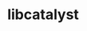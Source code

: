 ---
title: "libcatalyst"
layout: cache
categories: [package, develop-2024-02-11]
meta: {"versions": ["2.0.0-rc4"], "compilers": ["cce@=15.0.1", "gcc@=10.3.0", "gcc@=11.1.0", "gcc@=11.4.0", "gcc@=7.3.1", "gcc@=9.4.0", "oneapi@=2024.0.0"], "oss": ["amzn2", "rhel8", "sle_hpc15", "ubuntu20.04", "ubuntu22.04"], "platforms": ["linux"], "targets": ["aarch64", "neoverse_n1", "neoverse_v1", "neoverse_v2", "ppc64le", "x86_64_v3", "x86_64_v4", "zen4"], "stacks": ["aws-isc", "aws-isc-aarch64", "data-vis-sdk", "e4s", "e4s-cray-rhel", "e4s-cray-sles", "e4s-neoverse-v2", "e4s-neoverse_v1", "e4s-oneapi", "e4s-power", "e4s-rocm-external", "root"], "num_specs": 12, "num_specs_by_stack": {"root": 12, "aws-isc-aarch64": 2, "aws-isc": 1, "e4s-cray-rhel": 1, "e4s-power": 1, "e4s-cray-sles": 1, "e4s-neoverse_v1": 1, "data-vis-sdk": 1, "e4s": 2, "e4s-rocm-external": 1, "e4s-neoverse-v2": 1, "e4s-oneapi": 1}}
spec_details: [{"hash": "dontnpwzn5kbfockhhpbsc4m2bkwe53z", "compiler": "gcc@=7.3.1", "versions": ["2.0.0-rc4"], "os": "amzn2", "platform": "linux", "target": "aarch64", "variants": ["build_system=cmake", "build_type=Release", "~conduit", "generator=make", "~ipo", "+mpi"], "stacks": ["root", "aws-isc-aarch64"], "size": "-", "tarball": "https://binaries.spack.io/develop-2024-02-11/build_cache/linux-amzn2-aarch64/gcc-7.3.1/libcatalyst-2.0.0-rc4/linux-amzn2-aarch64-gcc-7.3.1-libcatalyst-2.0.0-rc4-dontnpwzn5kbfockhhpbsc4m2bkwe53z.spack"}, {"hash": "qdrzlfn5v6v4kykhl43evia6pql2unqg", "compiler": "gcc@=7.3.1", "versions": ["2.0.0-rc4"], "os": "amzn2", "platform": "linux", "target": "neoverse_n1", "variants": ["build_system=cmake", "build_type=Release", "~conduit", "generator=make", "~ipo", "+mpi"], "stacks": ["root", "aws-isc-aarch64"], "size": "-", "tarball": "https://binaries.spack.io/develop-2024-02-11/build_cache/linux-amzn2-neoverse_n1/gcc-7.3.1/libcatalyst-2.0.0-rc4/linux-amzn2-neoverse_n1-gcc-7.3.1-libcatalyst-2.0.0-rc4-qdrzlfn5v6v4kykhl43evia6pql2unqg.spack"}, {"hash": "utwy43d4ooq4jchzevzbfpxubmi366pk", "compiler": "gcc@=7.3.1", "versions": ["2.0.0-rc4"], "os": "amzn2", "platform": "linux", "target": "x86_64_v3", "variants": ["build_system=cmake", "build_type=Release", "~conduit", "generator=make", "~ipo", "+mpi"], "stacks": ["aws-isc", "root"], "size": "-", "tarball": "https://binaries.spack.io/develop-2024-02-11/build_cache/linux-amzn2-x86_64_v3/gcc-7.3.1/libcatalyst-2.0.0-rc4/linux-amzn2-x86_64_v3-gcc-7.3.1-libcatalyst-2.0.0-rc4-utwy43d4ooq4jchzevzbfpxubmi366pk.spack"}, {"hash": "h667vhbmmjz3vhlg5hfan7krvpohoesx", "compiler": "cce@=15.0.1", "versions": ["2.0.0-rc4"], "os": "rhel8", "platform": "linux", "target": "zen4", "variants": ["build_system=cmake", "build_type=Release", "~conduit", "generator=make", "~ipo", "+mpi"], "stacks": ["e4s-cray-rhel", "root"], "size": "-", "tarball": "https://binaries.spack.io/develop-2024-02-11/build_cache/linux-rhel8-zen4/cce-15.0.1/libcatalyst-2.0.0-rc4/linux-rhel8-zen4-cce-15.0.1-libcatalyst-2.0.0-rc4-h667vhbmmjz3vhlg5hfan7krvpohoesx.spack"}, {"hash": "z7fxig4ymhvu327rg3ygrmey2rab57fh", "compiler": "gcc@=9.4.0", "versions": ["2.0.0-rc4"], "os": "ubuntu20.04", "platform": "linux", "target": "ppc64le", "variants": ["build_system=cmake", "build_type=Release", "~conduit", "generator=make", "~ipo", "+mpi"], "stacks": ["e4s-power", "root"], "size": "-", "tarball": "https://binaries.spack.io/develop-2024-02-11/build_cache/linux-ubuntu20.04-ppc64le/gcc-9.4.0/libcatalyst-2.0.0-rc4/linux-ubuntu20.04-ppc64le-gcc-9.4.0-libcatalyst-2.0.0-rc4-z7fxig4ymhvu327rg3ygrmey2rab57fh.spack"}, {"hash": "r3h47an26qyojkxqfe2i7tusvg3oncr5", "compiler": "gcc@=10.3.0", "versions": ["2.0.0-rc4"], "os": "sle_hpc15", "platform": "linux", "target": "x86_64_v4", "variants": ["build_system=cmake", "build_type=Release", "~conduit", "generator=make", "~ipo", "+mpi"], "stacks": ["e4s-cray-sles", "root"], "size": "-", "tarball": "https://binaries.spack.io/develop-2024-02-11/build_cache/linux-sle_hpc15-x86_64_v4/gcc-10.3.0/libcatalyst-2.0.0-rc4/linux-sle_hpc15-x86_64_v4-gcc-10.3.0-libcatalyst-2.0.0-rc4-r3h47an26qyojkxqfe2i7tusvg3oncr5.spack"}, {"hash": "lq5ob2in26u62nx73xyfgvmsyxkkc2bg", "compiler": "gcc@=11.4.0", "versions": ["2.0.0-rc4"], "os": "ubuntu20.04", "platform": "linux", "target": "neoverse_v1", "variants": ["build_system=cmake", "build_type=Release", "~conduit", "generator=make", "~ipo", "+mpi"], "stacks": ["e4s-neoverse_v1", "root"], "size": "-", "tarball": "https://binaries.spack.io/develop-2024-02-11/build_cache/linux-ubuntu20.04-neoverse_v1/gcc-11.4.0/libcatalyst-2.0.0-rc4/linux-ubuntu20.04-neoverse_v1-gcc-11.4.0-libcatalyst-2.0.0-rc4-lq5ob2in26u62nx73xyfgvmsyxkkc2bg.spack"}, {"hash": "iez5koey37mi4ch3reluyevxsmin2bti", "compiler": "gcc@=11.1.0", "versions": ["2.0.0-rc4"], "os": "ubuntu20.04", "platform": "linux", "target": "x86_64_v3", "variants": ["build_system=cmake", "build_type=Release", "~conduit", "generator=make", "~ipo", "+mpi"], "stacks": ["data-vis-sdk", "root"], "size": "-", "tarball": "https://binaries.spack.io/develop-2024-02-11/build_cache/linux-ubuntu20.04-x86_64_v3/gcc-11.1.0/libcatalyst-2.0.0-rc4/linux-ubuntu20.04-x86_64_v3-gcc-11.1.0-libcatalyst-2.0.0-rc4-iez5koey37mi4ch3reluyevxsmin2bti.spack"}, {"hash": "vmd2xwtrgdwiduhwxxlthvqicjduf3b5", "compiler": "gcc@=11.4.0", "versions": ["2.0.0-rc4"], "os": "ubuntu20.04", "platform": "linux", "target": "x86_64_v3", "variants": ["build_system=cmake", "build_type=Release", "~conduit", "generator=make", "~ipo", "+mpi"], "stacks": ["e4s", "e4s-rocm-external", "root"], "size": "-", "tarball": "https://binaries.spack.io/develop-2024-02-11/build_cache/linux-ubuntu20.04-x86_64_v3/gcc-11.4.0/libcatalyst-2.0.0-rc4/linux-ubuntu20.04-x86_64_v3-gcc-11.4.0-libcatalyst-2.0.0-rc4-vmd2xwtrgdwiduhwxxlthvqicjduf3b5.spack"}, {"hash": "sprrsgl62zsf4sgedgrwqmnloh5cy7vg", "compiler": "gcc@=11.4.0", "versions": ["2.0.0-rc4"], "os": "ubuntu20.04", "platform": "linux", "target": "x86_64_v3", "variants": ["build_system=cmake", "build_type=Release", "~conduit", "generator=make", "~ipo", "+mpi"], "stacks": ["e4s", "root"], "size": "-", "tarball": "https://binaries.spack.io/develop-2024-02-11/build_cache/linux-ubuntu20.04-x86_64_v3/gcc-11.4.0/libcatalyst-2.0.0-rc4/linux-ubuntu20.04-x86_64_v3-gcc-11.4.0-libcatalyst-2.0.0-rc4-sprrsgl62zsf4sgedgrwqmnloh5cy7vg.spack"}, {"hash": "3mdgelep5dw5pdt5zplrcebb4b7rc7ge", "compiler": "gcc@=11.4.0", "versions": ["2.0.0-rc4"], "os": "ubuntu22.04", "platform": "linux", "target": "neoverse_v2", "variants": ["build_system=cmake", "build_type=Release", "~conduit", "generator=make", "~ipo", "+mpi"], "stacks": ["e4s-neoverse-v2", "root"], "size": "-", "tarball": "https://binaries.spack.io/develop-2024-02-11/build_cache/linux-ubuntu22.04-neoverse_v2/gcc-11.4.0/libcatalyst-2.0.0-rc4/linux-ubuntu22.04-neoverse_v2-gcc-11.4.0-libcatalyst-2.0.0-rc4-3mdgelep5dw5pdt5zplrcebb4b7rc7ge.spack"}, {"hash": "wr45y5pfwjeodotiji6v6uzla3saj345", "compiler": "oneapi@=2024.0.0", "versions": ["2.0.0-rc4"], "os": "ubuntu22.04", "platform": "linux", "target": "x86_64_v3", "variants": ["build_system=cmake", "build_type=Release", "~conduit", "generator=make", "~ipo", "+mpi"], "stacks": ["e4s-oneapi", "root"], "size": "-", "tarball": "https://binaries.spack.io/develop-2024-02-11/build_cache/linux-ubuntu22.04-x86_64_v3/oneapi-2024.0.0/libcatalyst-2.0.0-rc4/linux-ubuntu22.04-x86_64_v3-oneapi-2024.0.0-libcatalyst-2.0.0-rc4-wr45y5pfwjeodotiji6v6uzla3saj345.spack"}]
---